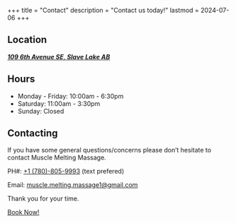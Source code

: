 +++
title = "Contact"
description = "Contact us today!"
lastmod = 2024-07-06
+++

## Location

[***109 6th Avenue SE, Slave Lake AB***](https://maps.app.goo.gl/CButUkqw8LoVVTiu7)

## Hours

- Monday - Friday: 10:00am - 6:30pm
- Saturday: 11:00am - 3:30pm
- Sunday: Closed

## Contacting

If you have some general questions/concerns please don’t hesitate to contact Muscle Melting Massage.

PH#: <a href="tel:+17808059993">+1 (780)-805-9993</a> (text prefered)


Email: [muscle.melting.massage1@gmail.com](mailto:muscle.melting.massage1@gmail.com)

Thank you for your time.

<p class="text-center">
    <a class="lead" href="https://makayla-massage.noterro.com/">Book Now!</a>
</p>